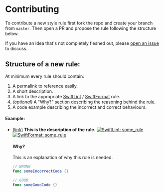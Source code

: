 # Contributing

To contribute a new style rule first fork the repo and create your branch from `master`. Then open a PR and propose the rule following the structure below.

If you have an idea that's not completely fleshed out, please [open an issue](https://github.com/airbnb/swift/issues/new) to discuss.

## Structure of a new rule:

At minimum every rule should contain:

1. A permalink to reference easily.
1. A short description.
1. A link to the appropriate [SwiftLint](https://github.com/realm/SwiftLint) / [SwiftFormat](https://github.com/nicklockwood/SwiftFormat) rule.
1. _(optional)_ A "Why?" section describing the reasoning behind the rule.
1. A code example describing the incorrect and correct behaviours.

#### Example:

* <a id='an-id'></a><a href='#an-id'>(link)</a>
**This is the description of the rule.** [![SwiftLint: some_rule](https://img.shields.io/badge/SwiftLint-some__rule-007A87.svg)](https://github.com/realm/SwiftLint/blob/master/Rules.md#some_rule) [![SwiftFormat: some_rule](https://img.shields.io/badge/SwiftFormat-some__rule-7B0051.svg)](https://github.com/nicklockwood/SwiftFormat#rules)


  #### Why?
  This is an explanation of why this rule is needed.

  ```swift
  // WRONG
  func someIncorrectCode {}

  // GOOD
  func someGoodCode {}
  ```

